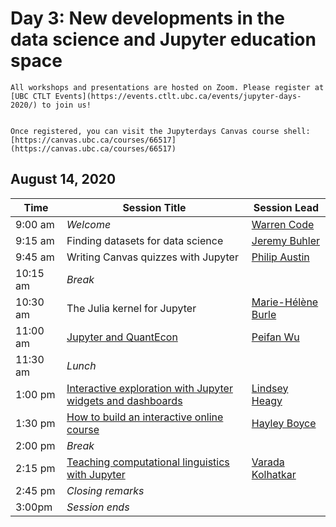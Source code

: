 # Day 3: New developments in the data science and Jupyter education space

```{important}
All workshops and presentations are hosted on Zoom. Please register at [UBC CTLT Events](https://events.ctlt.ubc.ca/events/jupyter-days-2020/) to join us!


Once registered, you can visit the Jupyterdays Canvas course shell: [https://canvas.ubc.ca/courses/66517](https://canvas.ubc.ca/courses/66517)
```

## August 14, 2020

| Time | Session Title | Session Lead |
| -- | -- | -- |
| 9:00 am  | *Welcome* | [Warren Code](speakers.html#warren-code) |
| 9:15 am | Finding datasets for data science | [Jeremy Buhler](speakers.html#jeremy-buhler) |
| 9:45 am | Writing Canvas quizzes with Jupyter | [Philip Austin](speakers.html#philip-austin) |
| 10:15 am | *Break* | |
| 10:30 am | The Julia kernel for Jupyter | [Marie-Hélène Burle](speakers.html#marie-helene-burle) |
| 11:00 am  | [Jupyter and QuantEcon](https://ubc-dsci.github.io/jupyterdays/sessions/wu/Jupyter_and_QuantEcon.html) | [Peifan Wu](speakers.html#peifan-wu) |
| 11:30 am | *Lunch* | |
| 1:00 pm  | [Interactive exploration with Jupyter widgets and dashboards](https://ubc-dsci.github.io/jupyterdays/sessions/heagy/widgets-and-dashboards.html) | [Lindsey Heagy](speakers.html#lindsey-heagy) |
| 1:30 pm | [How to build an interactive online course](https://ubc-dsci.github.io/jupyterdays/sessions/boyce/interactive_online_course.html) | [Hayley Boyce](speakers.html#hayley-boyce) |
| 2:00 pm  | *Break* | |
| 2:15 pm  | [Teaching computational linguistics with Jupyter](https://github.com/UBC-DSCI/jupyterdays/tree/master/jupyterdays/sessions/kolhatkar) | [Varada Kolhatkar](speakers.md#varada-kolhatkar) |
| 2:45 pm  | *Closing remarks* | |
| 3:00pm | *Session ends* | |
